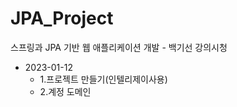 # JPA_Project
스프링과 JPA 기반 웹 애플리케이션 개발 - 백기선 강의시청

- 2023-01-12 
  - 1.프로젝트 만들기(인텔리제이사용)
  - 2.계정 도메인
